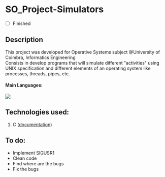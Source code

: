 # SO_Project-Simulators
- [ ] Finished

## Description
This project was developed for Operative Systems subject @University of Coimbra, Informatics Engineering <br>
Consists in develop programs that will simulate different "activities" using UNIX specification and different elements of an operating system like processes, threads, pipes, etc.

#### Main Languages:
![](https://img.shields.io/badge/-C-333333?style=flat&logo=C%2B%2B&logoColor=5459E2) 

## Technologies used:
1. C ([documentation](https://devdocs.io/c/))

## To do:
- Implement SIGUSR1
- Clean code
- Find where are the bugs
- Fix the bugs
